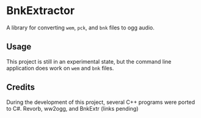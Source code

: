 # BnkExtractor

A library for converting `wem`, `pck`, and `bnk` files to ogg audio.

## Usage

This project is still in an experimental state, but the command line application does work on `wem` and `bnk` files.

## Credits

During the development of this project, several C++ programs were ported to C#. Revorb, ww2ogg, and BnkExtr (links pending)